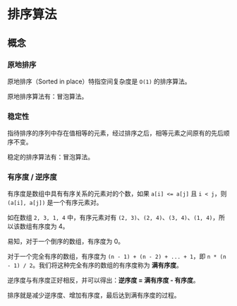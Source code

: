 # 排序算法

## 概念

### 原地排序

原地排序（Sorted in place）特指空间复杂度是 `O(1)` 的排序算法。

原地排序算法有：冒泡算法。

### 稳定性

指待排序的序列中存在值相等的元素，经过排序之后，相等元素之间原有的先后顺序不变。

稳定的排序算法有：冒泡算法。

### 有序度 / 逆序度

有序度是数组中具有有序关系的元素对的个数，如果 `a[i] <= a[j]` 且 `i < j`，则 `(a[i], a[j])` 是一个有序元素对。

如在数组 `2, 3, 1, 4` 中，有序元素对有 `(2, 3)`、`(2, 4)`、`(3, 4)`、`(1, 4)`，所以该数组有序度为 4。

易知，对于一个倒序的数组，有序度为 0。

对于一个完全有序的数组，有序度为 `(n - 1) + (n - 2) + ... + 1`，即 `n * (n - 1) / 2`。我们将这种完全有序的数组的有序度称为 **满有序度**。

逆序度与有序度正好相反，并可以得出：**逆序度 = 满有序度 - 有序度**。

排序就是减少逆序度、增加有序度，最后达到满有序度的过程。
